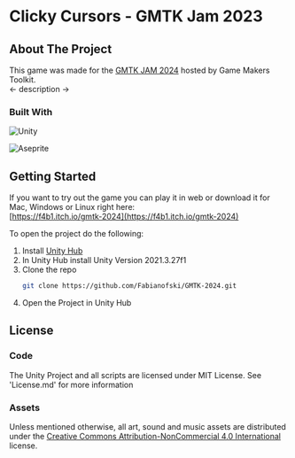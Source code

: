 # Clicky Cursors - GMTK Jam 2023

<!-- ABOUT THE PROJECT -->

## About The Project

This game was made for the [GMTK JAM 2024](https://itch.io/jam/gmtk-2024) hosted by Game Makers Toolkit.  
<- description ->

### Built With

![Unity](https://img.shields.io/badge/unity-%23000000.svg?style=for-the-badge&logo=unity&logoColor=white)<br/>

![Aseprite](https://img.shields.io/badge/Aseprite-FFFFFF?style=for-the-badge&logo=Aseprite&logoColor=#7D929E)

<!-- GETTING STARTED -->

## Getting Started

If you want to try out the game you can play it in web or download it for Mac, Windows or Linux right here:<br/>
[https://f4b1.itch.io/gmtk-2024](https://f4b1.itch.io/gmtk-2024)

To open the project do the following:

1. Install [Unity Hub](https://unity.com/download)
2. In Unity Hub install Unity Version 2021.3.27f1
3. Clone the repo
   ```sh
   git clone https://github.com/Fabianofski/GMTK-2024.git
   ```
4. Open the Project in Unity Hub

## License

### Code

The Unity Project and all scripts are licensed under MIT License. See 'License.md' for more information

### Assets

Unless mentioned otherwise, all art, sound and music assets are distributed under the [Creative Commons Attribution-NonCommercial 4.0 International](https://creativecommons.org/licenses/by-nc/4.0/) license.
